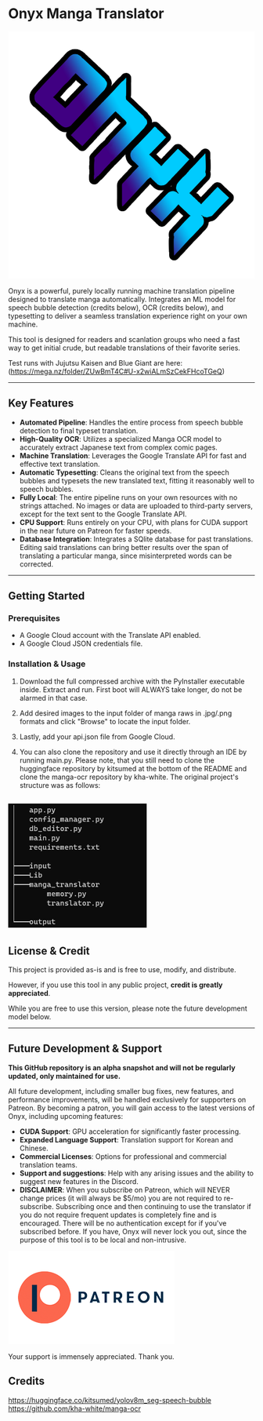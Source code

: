 # Onyx Manga Translator

![Onyx Manga Translator Splash](https://github.com/thradnea/onyx-manga-translator/blob/main/images/New%20Project%20(3)%20(1).png?raw=true)

Onyx is a powerful, purely locally running machine translation pipeline designed to translate manga automatically. Integrates an ML model for speech bubble detection (credits below), OCR (credits below), and typesetting to deliver a seamless translation experience right on your own machine.

This tool is designed for readers and scanlation groups who need a fast way to get initial crude, but readable translations of their favorite series.

Test runs with Jujutsu Kaisen and Blue Giant are here: (https://mega.nz/folder/ZUwBmT4C#U-x2wiALmSzCekFHcoTGeQ)

---

## Key Features

* **Automated Pipeline**: Handles the entire process from speech bubble detection to final typeset translation.
* **High-Quality OCR**: Utilizes a specialized Manga OCR model to accurately extract Japanese text from complex comic pages.
* **Machine Translation**: Leverages the Google Translate API for fast and effective text translation.
* **Automatic Typesetting**: Cleans the original text from the speech bubbles and typesets the new translated text, fitting it reasonably well to speech bubbles.
* **Fully Local**: The entire pipeline runs on your own resources with no strings attached. No images or data are uploaded to third-party servers, except for the text sent to the Google Translate API.
* **CPU Support**: Runs entirely on your CPU, with plans for CUDA support in the near future on Patreon for faster speeds.
* **Database Integration**: Integrates a SQlite database for past translations. Editing said translations can bring better results over the span of translating a particular manga, since misinterpreted words can be corrected.

---

## Getting Started

### Prerequisites

* A Google Cloud account with the Translate API enabled.
* A Google Cloud JSON credentials file.

### Installation & Usage

1. Download the full compressed archive with the PyInstaller executable inside. Extract and run. First boot will ALWAYS take longer, do not be alarmed in that case.
2. Add desired images to the input folder of manga raws in .jpg/.png formats and click "Browse" to locate the input folder.
3. Lastly, add your api.json file from Google Cloud.

4. You can also clone the repository and use it directly through an IDE by running main.py. Please note, that you still need to clone the huggingface repository by kitsumed at the bottom of the README and clone the manga-ocr repository by kha-white. The original project's structure was as follows:

![File Structure](https://github.com/thradnea/onyx-manga-translator/blob/main/images/image.png?raw=true)
---

## License & Credit

This project is provided as-is and is free to use, modify, and distribute.

However, if you use this tool in any public project, **credit is greatly appreciated**.

While you are free to use this version, please note the future development model below.

---

## Future Development & Support

**This GitHub repository is an alpha snapshot and will not be regularly updated, only maintained for use.**

All future development, including smaller bug fixes, new features, and performance improvements, will be handled exclusively for supporters on Patreon. By becoming a patron, you will gain access to the latest versions of Onyx, including upcoming features:

* **CUDA Support**: GPU acceleration for significantly faster processing.
* **Expanded Language Support**: Translation support for Korean and Chinese.
* **Commercial Licenses**: Options for professional and commercial translation teams.
* **Support and suggestions**: Help with any arising issues and the ability to suggest new features in the Discord.
* **DISCLAIMER**: When you subscribe on Patreon, which will NEVER change prices (it will always be $5/mo) you are not required to re-subscribe. Subscribing once and then continuing to use the translator if you do not require frequent updates is completely fine and is encouraged. There will be no authentication except for if you've subscribed before. If you have, Onyx will never lock you out, since the purpose of this tool is to be local and non-intrusive.

<a href="https://www.patreon.com/your-patreon-link">
    <img src="https://github.com/thradnea/onyx-manga-translator/blob/main/images/patreon.png?raw=true" alt="Become a Patron" />
</a>

Your support is immensely appreciated. Thank you.
## Credits
https://huggingface.co/kitsumed/yolov8m_seg-speech-bubble
https://github.com/kha-white/manga-ocr
